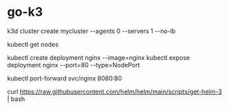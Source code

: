 # go-k3

k3d cluster create mycluster --agents 0 --servers 1 --no-lb

kubectl get nodes

kubectl create deployment nginx --image=nginx
kubectl expose deployment nginx --port=80 --type=NodePort

kubectl port-forward svc/nginx 8080:80

curl https://raw.githubusercontent.com/helm/helm/main/scripts/get-helm-3 | bash
